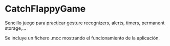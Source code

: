 # CatchFlappyGame
Sencillo juego para practicar gesture recognizers, alerts, timers, permanent storage,...

Se incluye un fichero .moc mostrando el funcionamiento de la aplicación.
